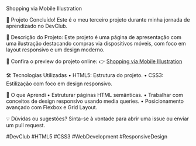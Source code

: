 Shopping via Mobile Illustration

🎉 Projeto Concluído! Este é o meu terceiro projeto durante minha jornada de aprendizado no DevClub.

🚀 Descrição do Projeto:
Este projeto é uma página de apresentação com uma ilustração destacando compras via dispositivos móveis, com foco em layout responsivo e um design moderno.

🔗 Confira o preview do projeto online:
👉 [Shopping via Mobile Illustration](https://dev-josue-morais.github.io/Shopping-via-mobile-illustration/)

🛠️ Tecnologias Utilizadas
	•	HTML5: Estrutura do projeto.
	•	CSS3: Estilização com foco em design responsivo.

📌 O que Aprendi
	•	Estruturar páginas HTML semânticas.
	•	Trabalhar com conceitos de design responsivo usando media queries.
	•	Posicionamento avançado com Flexbox e Grid Layout.


💡 Dúvidas ou sugestões? Sinta-se à vontade para abrir uma issue ou enviar um pull request.

#DevClub #HTML5 #CSS3 #WebDevelopment #ResponsiveDesign
